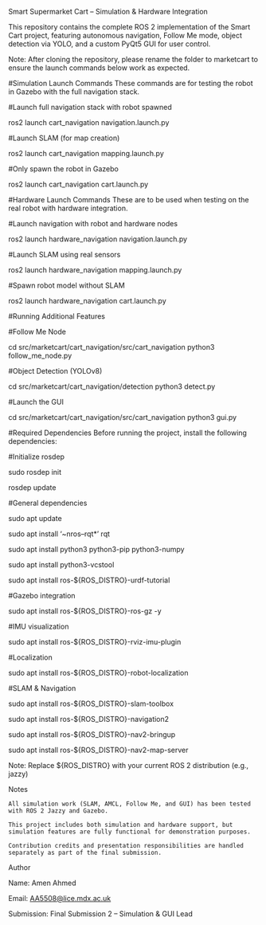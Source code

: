 Smart Supermarket Cart – Simulation & Hardware Integration

This repository contains the complete ROS 2 implementation of the Smart Cart project, featuring autonomous navigation, Follow Me mode, object detection via YOLO, and a custom PyQt5 GUI for user control.

Note: After cloning the repository, please rename the folder to marketcart to ensure the launch commands below work as expected.

#Simulation Launch Commands
These commands are for testing the robot in Gazebo with the full navigation stack.

#Launch full navigation stack with robot spawned

ros2 launch cart_navigation navigation.launch.py

#Launch SLAM (for map creation)

ros2 launch cart_navigation mapping.launch.py

#Only spawn the robot in Gazebo

ros2 launch cart_navigation cart.launch.py

#Hardware Launch Commands
These are to be used when testing on the real robot with hardware integration.

#Launch navigation with robot and hardware nodes

ros2 launch hardware_navigation navigation.launch.py

#Launch SLAM using real sensors

ros2 launch hardware_navigation mapping.launch.py

#Spawn robot model without SLAM

ros2 launch hardware_navigation cart.launch.py

#Running Additional Features

#Follow Me Node

cd src/marketcart/cart_navigation/src/cart_navigation
python3 follow_me_node.py

#Object Detection (YOLOv8)

cd src/marketcart/cart_navigation/detection
python3 detect.py

#Launch the GUI

cd src/marketcart/cart_navigation/src/cart_navigation
python3 gui.py

#Required Dependencies
Before running the project, install the following dependencies:

#Initialize rosdep 

sudo rosdep init

rosdep update

#General dependencies

sudo apt update

sudo apt install ‘~nros–rqt*’ rqt

sudo apt install python3 python3-pip python3-numpy

sudo apt install python3-vcstool

sudo apt install ros-${ROS_DISTRO}-urdf-tutorial

#Gazebo integration

sudo apt install ros-${ROS_DISTRO}-ros-gz -y

#IMU visualization

sudo apt install ros-${ROS_DISTRO}-rviz-imu-plugin

#Localization

sudo apt install ros-${ROS_DISTRO}-robot-localization

#SLAM & Navigation

sudo apt install ros-${ROS_DISTRO}-slam-toolbox

sudo apt install ros-${ROS_DISTRO}-navigation2

sudo apt install ros-${ROS_DISTRO}-nav2-bringup

sudo apt install ros-${ROS_DISTRO}-nav2-map-server

Note: Replace ${ROS_DISTRO} with your current ROS 2 distribution (e.g., jazzy)

Notes

    All simulation work (SLAM, AMCL, Follow Me, and GUI) has been tested with ROS 2 Jazzy and Gazebo.

    This project includes both simulation and hardware support, but simulation features are fully functional for demonstration purposes.

    Contribution credits and presentation responsibilities are handled separately as part of the final submission.

Author


Name: Amen Ahmed

Email: AA5508@lice.mdx.ac.uk

Submission: Final Submission 2 – Simulation & GUI Lead